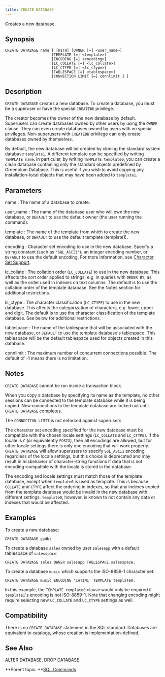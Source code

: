 ```yaml
---
title: CREATE DATABASE 
---
```


Creates a new database.

## <a id="section2"></a>Synopsis 

``` {#sql_command_synopsis}
CREATE DATABASE name [ [WITH] [OWNER [=] <user_name>]
                     [TEMPLATE [=] <template>]
                     [ENCODING [=] <encoding>]
                     [LC_COLLATE [=] <lc_collate>]
                     [LC_CTYPE [=] <lc_ctype>]
                     [TABLESPACE [=] <tablespace>]
                     [CONNECTION LIMIT [=] connlimit ] ]
```

## <a id="section3"></a>Description 

`CREATE DATABASE` creates a new database. To create a database, you must be a superuser or have the special `CREATEDB` privilege.

The creator becomes the owner of the new database by default. Superusers can create databases owned by other users by using the `OWNER` clause. They can even create databases owned by users with no special privileges. Non-superusers with `CREATEDB` privilege can only create databases owned by themselves.

By default, the new database will be created by cloning the standard system database `template1`. A different template can be specified by writing `TEMPLATE name`. In particular, by writing `TEMPLATE template0`, you can create a clean database containing only the standard objects predefined by Greenplum Database. This is useful if you wish to avoid copying any installation-local objects that may have been added to `template1`.

## <a id="section4"></a>Parameters 

name
:   The name of a database to create.

user\_name
:   The name of the database user who will own the new database, or `DEFAULT` to use the default owner \(the user running the command\).

template
:   The name of the template from which to create the new database, or `DEFAULT` to use the default template \(template1\).

encoding
:   Character set encoding to use in the new database. Specify a string constant \(such as `'SQL_ASCII'`\), an integer encoding number, or `DEFAULT` to use the default encoding. For more information, see [Character Set Support](../character_sets.html).

lc\_collate
:   The collation order \(`LC_COLLATE`\) to use in the new database. This affects the sort order applied to strings, e.g. in queries with `ORDER BY`, as well as the order used in indexes on text columns. The default is to use the collation order of the template database. See the Notes section for additional restrictions.

lc\_ctype
:   The character classification \(`LC_CTYPE`\) to use in the new database. This affects the categorization of characters, e.g. lower, upper and digit. The default is to use the character classification of the template database. See below for additional restrictions.

tablespace
:   The name of the tablespace that will be associated with the new database, or `DEFAULT` to use the template database's tablespace. This tablespace will be the default tablespace used for objects created in this database.

connlimit
:   The maximum number of concurrent connections possible. The default of -1 means there is no limitation.

## <a id="section5"></a>Notes 

`CREATE DATABASE` cannot be run inside a transaction block.

When you copy a database by specifying its name as the template, no other sessions can be connected to the template database while it is being copied. New connections to the template database are locked out until `CREATE DATABASE` completes.

The `CONNECTION LIMIT` is not enforced against superusers.

The character set encoding specified for the new database must be compatible with the chosen locale settings \(`LC_COLLATE` and `LC_CTYPE`\). If the locale is `C` \(or equivalently `POSIX`\), then all encodings are allowed, but for other locale settings there is only one encoding that will work properly. `CREATE DATABASE` will allow superusers to specify `SQL_ASCII` encoding regardless of the locale settings, but this choice is deprecated and may result in misbehavior of character-string functions if data that is not encoding-compatible with the locale is stored in the database.

The encoding and locale settings must match those of the template database, except when `template0` is used as template. This is because `COLLATE` and `CTYPE` affect the ordering in indexes, so that any indexes copied from the template database would be invalid in the new database with different settings. `template0`, however, is known to not contain any data or indexes that would be affected.

## <a id="section6"></a>Examples 

To create a new database:

```
CREATE DATABASE gpdb;
```

To create a database `sales` owned by user `salesapp` with a default tablespace of `salesspace`:

```
CREATE DATABASE sales OWNER salesapp TABLESPACE salesspace;
```

To create a database `music` which supports the ISO-8859-1 character set:

```
CREATE DATABASE music ENCODING 'LATIN1' TEMPLATE template0;
```

In this example, the `TEMPLATE template0` clause would only be required if `template1`'s encoding is not ISO-8859-1. Note that changing encoding might require selecting new `LC_COLLATE` and `LC_CTYPE` settings as well.

## <a id="section7"></a>Compatibility 

There is no `CREATE DATABASE` statement in the SQL standard. Databases are equivalent to catalogs, whose creation is implementation-defined.

## <a id="section8"></a>See Also 

[ALTER DATABASE](ALTER_DATABASE.html), [DROP DATABASE](DROP_DATABASE.html)

**Parent topic: **[SQL Commands](../sql_commands/sql_ref.html)

